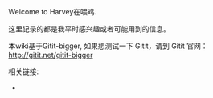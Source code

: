 Welcome to Harvey在喂鸡.

这里记录的都是我平时感兴趣或者可能用到的信息。

本wiki基于Gitit-bigger, 如果想测试一下 Gitit，请到 Gitit 官网：http://gitit.net/gitit-bigger

相关链接:

* [Gitit 官网]:(http://gitit.net/gitit-bigger)